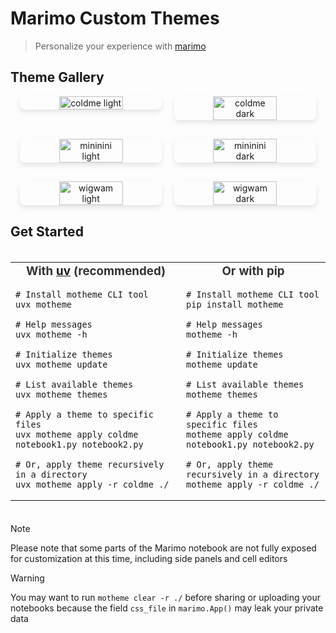 # Marimo Custom Themes

> Personalize your experience with [marimo](https://github.com/marimo-team/marimo)

## Theme Gallery

<div align="center">
<div align="center" style="display: flex; justify-content: center; gap: 20px; margin-bottom: 30px;"> <img src="themes/coldme/coldme_light.png" alt="coldme light" width="45%" style="border-radius: 8px; box-shadow: 0 4px 8px rgba(0,0,0,0.1);" /> <img src="themes/coldme/coldme_dark.png" alt="coldme dark" width="45%" style="border-radius: 8px; box-shadow: 0 4px 8px rgba(0,0,0,0.1);" /> </div>
<div style="display: flex; justify-content: center; gap: 20px; margin-bottom: 30px;"> <img src="themes/mininini/mininini_light.png" alt="mininini light" width="45%" style="border-radius: 8px; box-shadow: 0 4px 8px rgba(0,0,0,0.1);" /> <img src="themes/mininini/mininini_dark.png" alt="mininini dark" width="45%" style="border-radius: 8px; box-shadow: 0 4px 8px rgba(0,0,0,0.1);" /> </div>
<div style="display: flex; justify-content: center; gap: 20px; margin-bottom: 30px;"> <img src="themes/wigwam/wigwam_light.png" alt="wigwam light" width="45%" style="border-radius: 8px; box-shadow: 0 4px 8px rgba(0,0,0,0.1);" /> <img src="themes/wigwam/wigwam_dark.png" alt="wigwam dark" width="45%" style="border-radius: 8px; box-shadow: 0 4px 8px rgba(0,0,0,0.1);" /> </div> </div>

## Get Started

<div align="center" style="display: flex; justify-content: center; gap: 20px; margin: 20px 0;"> 
    
<table>
  <tr>
    <td>
        
<h3 style="text-align: center; margin-top: 0; color: #333;">With <a href="https://github.com/astral-sh/uv">uv</a> (recommended)</h3> 
        
```console
# Install motheme CLI tool
uvx motheme

# Help messages
uvx motheme -h

# Initialize themes
uvx motheme update

# List available themes
uvx motheme themes

# Apply a theme to specific files
uvx motheme apply coldme notebook1.py notebook2.py

# Or, apply theme recursively in a directory
uvx motheme apply -r coldme ./
```

</td>
    <td>

<h3 style="text-align: center; margin-top: 0; color: #333;">Or with pip</h3> 
        
```console
# Install motheme CLI tool
pip install motheme

# Help messages
motheme -h

# Initialize themes
motheme update

# List available themes
motheme themes

# Apply a theme to specific files
motheme apply coldme notebook1.py notebook2.py

# Or, apply theme recursively in a directory
motheme apply -r coldme ./
```

</td>
  </tr>
</table>

</div>

> [!NOTE]
>
> Please note that some parts of the Marimo notebook are not fully exposed for
> customization at this time, including side panels and cell editors

> [!WARNING]
>
> You may want to run `motheme clear -r ./` before sharing or uploading your notebooks
> because the field `css_file` in `marimo.App()` may leak your private data
